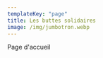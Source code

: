 ```yaml
---
templateKey: "page"
title: Les buttes solidaires
image: /img/jumbotron.webp
---
```


Page d'accueil
